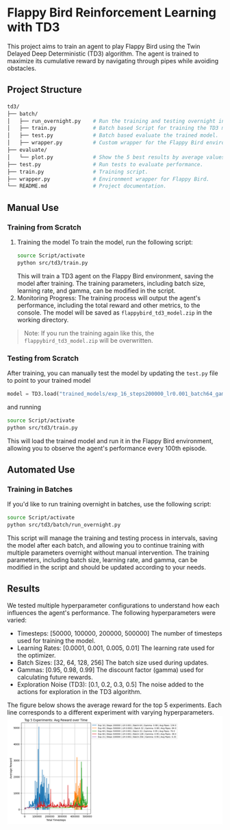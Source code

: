 # Flappy Bird Reinforcement Learning with TD3

This project aims to train an agent to play Flappy Bird using the Twin Delayed Deep Deterministic (TD3) algorithm. The agent is trained to maximize its cumulative reward by navigating through pipes while avoiding obstacles.

## Project Structure
```sh
td3/
├── batch/
│   ├── run_overnight.py    # Run the training and testing overnight in batches.
│   ├── train.py            # Batch based Script for training the TD3 model.
│   ├── test.py             # Batch based evaluate the trained model.
│   ├── wrapper.py          # Custom wrapper for the Flappy Bird environment.
├── evaluate/
│   └── plot.py             # Show the 5 best results by average values.
├── test.py                 # Run tests to evaluate performance.
├── train.py                # Training script.
├── wrapper.py              # Environment wrapper for Flappy Bird.
└── README.md               # Project documentation.
```

## Manual Use

### Training from Scratch
1. Training the model
   To train the model, run the following script:
   ```sh
   source Script/activate
   python src/td3/train.py
   ```
   This will train a TD3 agent on the Flappy Bird environment, saving the model after training. The training parameters, including batch size, learning rate, and gamma, can be modified in the script.
2. Monitoring Progress:
   The training process will output the agent's performance, including the total reward and other metrics, to the console. The model will be saved as `flappybird_td3_model.zip` in the working directory.

> Note: If you run the training again like this, the `flappybird_td3_model.zip` will be overwritten.

### Testing from Scratch
After training, you can manually test the model by updating the `test.py` file to point to your trained model
```python
model = TD3.load("trained_models/exp_16_steps200000_lr0.001_batch64_gamma0.98")
```
and running
```sh
source Script/activate
python src/td3/train.py
```
This will load the trained model and run it in the Flappy Bird environment, allowing you to observe the agent's performance every 100th episode.

## Automated Use
### Training in Batches
If you'd like to run training overnight in batches, use the following script:
   ```sh
   source Script/activate
   python src/td3/batch/run_overnight.py
   ```
This script will manage the training and testing process in intervals, saving the model after each batch, and allowing you to continue training with multiple parameters overnight without manual intervention. The training parameters, including batch size, learning rate, and gamma, can be modified in the script and should be updated according to your needs.

## Results
We tested multiple hyperparameter configurations to understand how each influences the agent's performance. The following hyperparameters were varied:
- Timesteps: [50000, 100000, 200000, 500000]
  The number of timesteps used for training the model.
- Learning Rates: [0.0001, 0.001, 0.005, 0.01]
  The learning rate used for the optimizer.
- Batch Sizes: [32, 64, 128, 256]
  The batch size used during updates.
- Gammas: [0.95, 0.98, 0.99]
  The discount factor (gamma) used for calculating future rewards.
- Exploration Noise (TD3): [0.1, 0.2, 0.3, 0.5]
  The noise added to the actions for exploration in the TD3 algorithm.

The figure below shows the average reward for the top 5 experiments. Each line corresponds to a different experiment with varying hyperparameters.
![top5-rewards-overview](../../assets/imgs/td3-highest-rewards.png)
